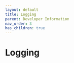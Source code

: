 ```yaml
---
layout: default
title: Logging
parent: Developer Information
nav_order: 3
has_children: true
---
```


# Logging   
 